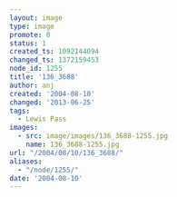 ```yaml
---
layout: image
type: image
promote: 0
status: 1
created_ts: 1092144094
changed_ts: 1372159453
node_id: 1255
title: '136_3688'
author: anj
created: '2004-08-10'
changed: '2013-06-25'
tags:
  - Lewis Pass
images:
  - src: image/images/136_3688-1255.jpg
    name: 136_3688-1255.jpg
url: "/2004/08/10/136_3688/"
aliases:
  - "/node/1255/"
date: '2004-08-10'
---
```


